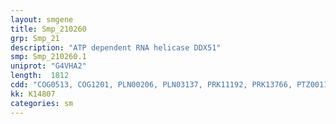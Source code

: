 ```yaml
---
layout: smgene
title: Smp_210260
grp: Smp_21
description: "ATP dependent RNA helicase DDX51"
smp: Smp_210260.1
uniprot: "G4VHA2"
length:  1812
cdd: "COG0513, COG1201, PLN00206, PLN03137, PRK11192, PRK13766, PTZ00110, TIGR01054, TIGR01389, cd00079, cd00268, cl21455, pfam00270, pfam00271, smart00487, smart00490"
kk: K14807
categories: sm
---
```

